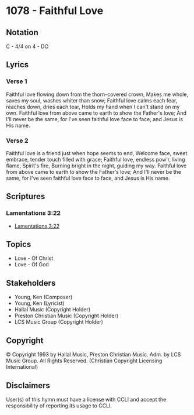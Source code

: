 # 1078 - Faithful Love

## Notation

C - 4/4 on 4 - DO

## Lyrics

### Verse 1

Faithful love flowing down from the thorn-covered crown, Makes me whole, saves my soul, washes whiter than snow; Faithful love calms each fear, reaches down, dries each tear, Holds my hand when I can't stand on my own. Faithful love from above came to earth to show the Father's love; And I'll never be the same, for I've seen faithful love face to face, and Jesus is His name.

### Verse 2

Faithful love is a friend just when hope seems to end, Welcome face, sweet embrace, tender touch filled with grace; Faithful love, endless pow'r, living flame, Spirit's fire, Burning bright in the night, guiding my way. Faithful love from above came to earth to show the Father's love; And I'll never be the same, for I've seen faithful love face to face, and Jesus is His name.


## Scriptures

### Lamentations 3:22

- [Lamentations 3:22](https://www.biblegateway.com/passage/?search=Lamentations%203%3A22)


## Topics

- Love - Of Christ
- Love - Of God

## Stakeholders

- Young, Ken (Composer)
- Young, Ken (Lyricist)
- Hallal Music (Copyright Holder)
- Preston Christian Music (Copyright Holder)
- LCS Music Group (Copyright Holder)

## Copyright

© Copyright 1993 by Hallal Music, Preston Christian Music. Adm. by LCS Music Group. All Rights Reserved.
(Christian Copyright Licensing International)

## Disclaimers

User(s) of this hymn must have a license with CCLI and accept the responsibility of reporting its usage to CCLI.

